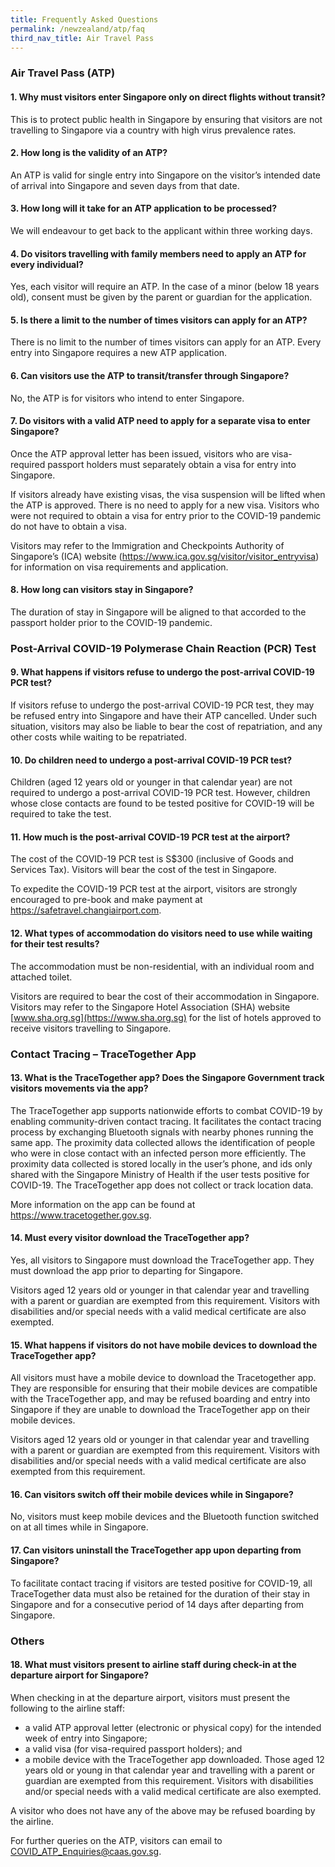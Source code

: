 ```yaml
---
title: Frequently Asked Questions
permalink: /newzealand/atp/faq
third_nav_title: Air Travel Pass
---
```


### **Air Travel Pass (ATP)**

#### 1. Why must visitors enter Singapore only on direct flights without transit?

This is to protect public health in Singapore by ensuring that visitors are not travelling to Singapore via a country with high virus prevalence rates.

#### 2. How long is the validity of an ATP?

An ATP is valid for single entry into Singapore on the visitor’s intended date of arrival into Singapore and seven days from that date.

#### 3. How long will it take for an ATP application to be processed?

We will endeavour to get back to the applicant within three working days.

#### 4. Do visitors travelling with family members need to apply an ATP for every individual?

Yes, each visitor will require an ATP. In the case of a minor (below 18 years old), consent must be given by the parent or guardian for the application.

#### 5. Is there a limit to the number of times visitors can apply for an ATP?

There is no limit to the number of times visitors can apply for an ATP. Every entry into Singapore requires a new ATP application.

#### 6. Can visitors use the ATP to transit/transfer through Singapore?

No, the ATP is for visitors who intend to enter Singapore.

#### 7. Do visitors with a valid ATP need to apply for a separate visa to enter Singapore?

Once the ATP approval letter has been issued, visitors who are visa-required passport holders must separately obtain a visa for entry into Singapore.

If visitors already have existing visas, the visa suspension will be lifted when the ATP is approved. There is no need to apply for a new visa. Visitors who were not required to obtain a visa for entry prior to the COVID-19 pandemic do not have to obtain a visa.

Visitors may refer to the Immigration and Checkpoints Authority of Singapore’s (ICA) website (<https://www.ica.gov.sg/visitor/visitor_entryvisa>) for information on visa requirements and application.

#### 8. How long can visitors stay in Singapore?

The duration of stay in Singapore will be aligned to that accorded to the passport holder prior to the COVID-19 pandemic.

### **Post-Arrival COVID-19 Polymerase Chain Reaction (PCR) Test**

#### 9. What happens if visitors refuse to undergo the post-arrival COVID-19 PCR test?

If visitors refuse to undergo the post-arrival COVID-19 PCR test, they may be refused entry into Singapore and have their ATP cancelled. Under such situation, visitors may also be liable to bear the cost of repatriation, and any other costs while waiting to be repatriated.

#### 10. Do children need to undergo a post-arrival COVID-19 PCR test?

Children (aged 12 years old or younger in that calendar year) are not required to undergo a post-arrival COVID-19 PCR test. However, children whose close contacts are found to be tested positive for COVID-19 will be required to take the test.

#### 11. How much is the post-arrival COVID-19 PCR test at the airport?

The cost of the COVID-19 PCR test is S$300 (inclusive of Goods and Services Tax). Visitors will bear the cost of the test in Singapore.

To expedite the COVID-19 PCR test at the airport, visitors are strongly encouraged to pre-book and make payment at <https://safetravel.changiairport.com>.

#### 12. What types of accommodation do visitors need to use while waiting for their test results?

The accommodation must be non-residential, with an individual room and attached toilet.

Visitors are required to bear the cost of their accommodation in Singapore. Visitors may refer to the Singapore Hotel Association (SHA) website [www.sha.org.sg](https://www.sha.org.sg) for the list of hotels approved to receive visitors travelling to Singapore.

### **Contact Tracing – TraceTogether App**

#### 13. What is the TraceTogether app? Does the Singapore Government track visitors movements via the app?

The TraceTogether app supports nationwide efforts to combat COVID-19 by enabling community-driven contact tracing. It facilitates the contact tracing process by exchanging Bluetooth signals with nearby phones running the same app. The proximity data collected allows the identification of people who were in close contact with an infected person more efficiently. The proximity data collected is stored locally in the user’s phone, and ids only shared with the Singapore Ministry of Health if the user tests positive for COVID-19. The TraceTogether app does not collect or track location data.

More information on the app can be found at <https://www.tracetogether.gov.sg>.

#### 14. Must every visitor download the TraceTogether app?

Yes, all visitors to Singapore must download the TraceTogether app. They must download the app prior to departing for Singapore.

Visitors aged 12 years old or younger in that calendar year and travelling with a parent or guardian are exempted from this requirement. Visitors with disabilities and/or special needs with a valid medical certificate are also exempted.

#### 15. What happens if visitors do not have mobile devices to download the TraceTogether app?

All visitors must have a mobile device to download the Tracetogether app. They are responsible for ensuring that their mobile devices are compatible with the TraceTogether app, and may be refused boarding and entry into Singapore if they are unable to download the TraceTogether app on their mobile devices.

Visitors aged 12 years old or younger in that calendar year and travelling with a parent or guardian are exempted from this requirement. Visitors with disabilities and/or special needs with a valid medical certificate are also exempted from this requirement.

#### 16. Can visitors switch off their mobile devices while in Singapore?

No, visitors must keep mobile devices and the Bluetooth function switched on at all times while in Singapore.

#### 17. Can visitors uninstall the TraceTogether app upon departing from Singapore?

To facilitate contact tracing if visitors are tested positive for COVID-19, all TraceTogether data must also be retained for the duration of their stay in Singapore and for a consecutive period of 14 days after departing from Singapore.

### **Others**

#### 18. What must visitors present to airline staff during check-in at the departure airport for Singapore?

When checking in at the departure airport, visitors must present the following to the airline staff:
- a valid ATP approval letter (electronic or physical copy) for the intended week of entry into Singapore;
- a valid visa (for visa-required passport holders); and
- a mobile device with the TraceTogether app downloaded. Those aged 12 years old or young in that calendar year and travelling with a parent or guardian are exempted from this requirement. Visitors with disabilities and/or special needs with a valid medical certificate are also exempted.

A visitor who does not have any of the above may be refused boarding by the airline.

For further queries on the ATP, visitors can email to <COVID_ATP_Enquiries@caas.gov.sg>.
